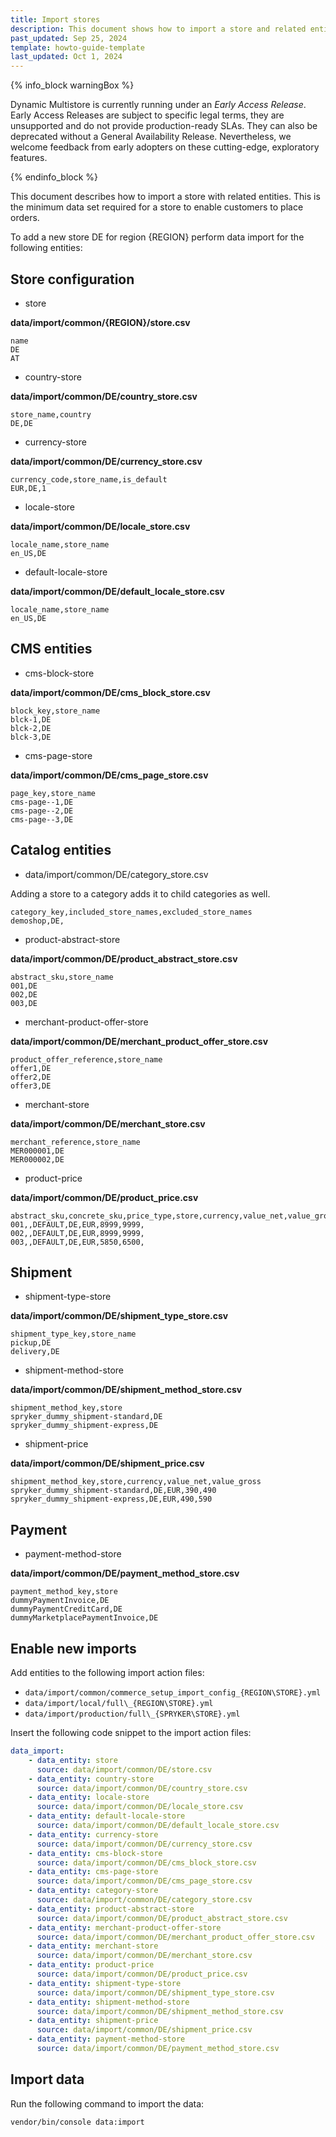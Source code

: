 ```yaml
---
title: Import stores
description: This document shows how to import a store and related entities.
past_updated: Sep 25, 2024
template: howto-guide-template
last_updated: Oct 1, 2024
---
```


{% info_block warningBox %}

Dynamic Multistore is currently running under an *Early Access Release*. Early Access Releases are subject to specific legal terms, they are unsupported and do not provide production-ready SLAs. They can also be deprecated without a General Availability Release. Nevertheless, we welcome feedback from early adopters on these cutting-edge, exploratory features.

{% endinfo_block %}

This document describes how to import a store with related entities. This is the minimum data set required for a store to enable customers to place orders.

To add a new store DE for region {REGION} perform data import for the following entities:

## Store configuration

- store

**data/import/common/{REGION}/store.csv**

```csv
name
DE
AT
```
- country-store

**data/import/common/DE/country_store.csv**

```csv
store_name,country
DE,DE
```

- currency-store

**data/import/common/DE/currency_store.csv**

```csv
currency_code,store_name,is_default
EUR,DE,1
```

- locale-store

**data/import/common/DE/locale_store.csv**

```csv
locale_name,store_name
en_US,DE
```

- default-locale-store

**data/import/common/DE/default_locale_store.csv**

```csv
locale_name,store_name
en_US,DE
```
## CMS entities

- cms-block-store

**data/import/common/DE/cms_block_store.csv**

```csv
block_key,store_name
blck-1,DE
blck-2,DE
blck-3,DE
```

- cms-page-store

**data/import/common/DE/cms_page_store.csv**

```csv
page_key,store_name
cms-page--1,DE
cms-page--2,DE
cms-page--3,DE
```

## Catalog entities

- data/import/common/DE/category_store.csv

Adding a store to a category adds it to child categories as well.

```csv
category_key,included_store_names,excluded_store_names
demoshop,DE,
```
- product-abstract-store

**data/import/common/DE/product_abstract_store.csv**

```csv
abstract_sku,store_name
001,DE
002,DE
003,DE
```
- merchant-product-offer-store

**data/import/common/DE/merchant_product_offer_store.csv**

```csv
product_offer_reference,store_name
offer1,DE
offer2,DE
offer3,DE
```
- merchant-store

**data/import/common/DE/merchant_store.csv**

```csv
merchant_reference,store_name
MER000001,DE
MER000002,DE
```
- product-price

**data/import/common/DE/product_price.csv**

```csv
abstract_sku,concrete_sku,price_type,store,currency,value_net,value_gross,price_data.volume_prices
001,,DEFAULT,DE,EUR,8999,9999,
002,,DEFAULT,DE,EUR,8999,9999,
003,,DEFAULT,DE,EUR,5850,6500,
```
## Shipment

- shipment-type-store

**data/import/common/DE/shipment_type_store.csv**

```csv
shipment_type_key,store_name
pickup,DE
delivery,DE
```
- shipment-method-store

**data/import/common/DE/shipment_method_store.csv**

```csv
shipment_method_key,store
spryker_dummy_shipment-standard,DE
spryker_dummy_shipment-express,DE
```
- shipment-price

**data/import/common/DE/shipment_price.csv**

```csv
shipment_method_key,store,currency,value_net,value_gross
spryker_dummy_shipment-standard,DE,EUR,390,490
spryker_dummy_shipment-express,DE,EUR,490,590
```
## Payment

- payment-method-store

**data/import/common/DE/payment_method_store.csv**

```csv
payment_method_key,store
dummyPaymentInvoice,DE
dummyPaymentCreditCard,DE
dummyMarketplacePaymentInvoice,DE
```

## Enable new imports

Add entities to the following import action files:
- `data/import/common/commerce_setup_import_config_{REGION\STORE}.yml`
- `data/import/local/full\_{REGION\STORE}.yml`
- `data/import/production/full\_{SPRYKER\STORE}.yml`

Insert the following code snippet to the import action files:

```yaml
data_import:
    - data_entity: store
      source: data/import/common/DE/store.csv
    - data_entity: country-store
      source: data/import/common/DE/country_store.csv
    - data_entity: locale-store
      source: data/import/common/DE/locale_store.csv
    - data_entity: default-locale-store
      source: data/import/common/DE/default_locale_store.csv
    - data_entity: currency-store
      source: data/import/common/DE/currency_store.csv
    - data_entity: cms-block-store
      source: data/import/common/DE/cms_block_store.csv
    - data_entity: cms-page-store
      source: data/import/common/DE/cms_page_store.csv
    - data_entity: category-store
      source: data/import/common/DE/category_store.csv
    - data_entity: product-abstract-store
      source: data/import/common/DE/product_abstract_store.csv
    - data_entity: merchant-product-offer-store
      source: data/import/common/DE/merchant_product_offer_store.csv
    - data_entity: merchant-store
      source: data/import/common/DE/merchant_store.csv
    - data_entity: product-price
      source: data/import/common/DE/product_price.csv
    - data_entity: shipment-type-store
      source: data/import/common/DE/shipment_type_store.csv
    - data_entity: shipment-method-store
      source: data/import/common/DE/shipment_method_store.csv
    - data_entity: shipment-price
      source: data/import/common/DE/shipment_price.csv
    - data_entity: payment-method-store
      source: data/import/common/DE/payment_method_store.csv

```
## Import data

Run the following command to import the data:

```bash
vendor/bin/console data:import
```
